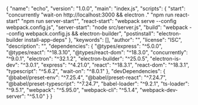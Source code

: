 {
  "name": "echo",
  "version": "1.0.0",
  "main": "index.js",
"scripts": {
  "start": "concurrently \"wait-on http://localhost:3000 && electron .\" \"npm run react-start\" \"npm run server-start\"",
  "react-start": "webpack serve --config webpack.config.js",
  "server-start": "node src/server.js",
  "build": "webpack --config webpack.config.js && electron-builder",
  "postinstall": "electron-builder install-app-deps"
},
  "keywords": [],
  "author": "",
  "license": "ISC",
  "description": "",
  "dependencies": {
    "@types/express": "^5.0.0",
    "@types/react": "^18.3.10",
    "@types/react-dom": "^18.3.0",
    "concurrently": "^9.0.1",
    "electron": "^32.1.2",
    "electron-builder": "^25.0.5",
    "electron-is-dev": "^3.0.1",
    "express": "^4.21.0",
    "react": "^18.3.1",
    "react-dom": "^18.3.1",
    "typescript": "^5.6.2",
    "wait-on": "^8.0.1"
  },
  "devDependencies": {
    "@babel/preset-env": "^7.25.4",
    "@babel/preset-react": "^7.24.7",
    "@babel/preset-typescript": "^7.24.7",
    "babel-loader": "^9.2.1",
    "ts-loader": "^9.5.1",
    "webpack": "^5.95.0",
    "webpack-cli": "^5.1.4",
    "webpack-dev-server": "^5.1.0"
  }
}
